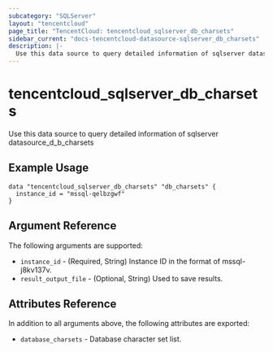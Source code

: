 ```yaml
---
subcategory: "SQLServer"
layout: "tencentcloud"
page_title: "TencentCloud: tencentcloud_sqlserver_db_charsets"
sidebar_current: "docs-tencentcloud-datasource-sqlserver_db_charsets"
description: |-
  Use this data source to query detailed information of sqlserver datasource_d_b_charsets
---
```


# tencentcloud_sqlserver_db_charsets

Use this data source to query detailed information of sqlserver datasource_d_b_charsets

## Example Usage

```hcl
data "tencentcloud_sqlserver_db_charsets" "db_charsets" {
  instance_id = "mssql-qelbzgwf"
}
```

## Argument Reference

The following arguments are supported:

* `instance_id` - (Required, String) Instance ID in the format of mssql-j8kv137v.
* `result_output_file` - (Optional, String) Used to save results.

## Attributes Reference

In addition to all arguments above, the following attributes are exported:

* `database_charsets` - Database character set list.


